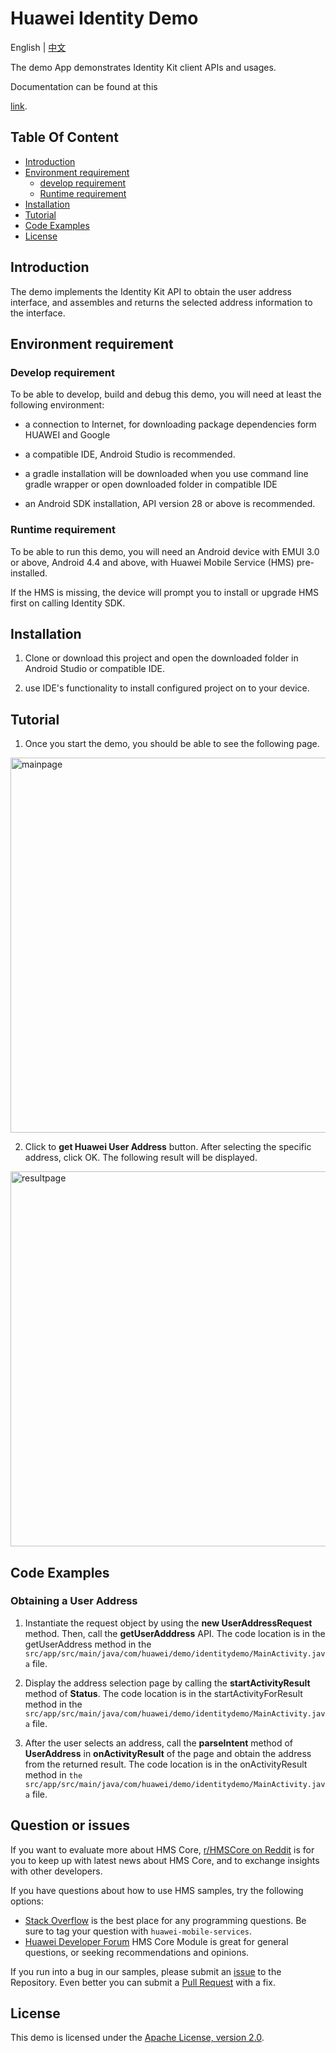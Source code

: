 # Huawei Identity Demo

English | [中文](README_ZH.md)

The demo App demonstrates Identity Kit client APIs and usages. 

Documentation can be found at this 

[link](https://developer.huawei.com/consumer/en/doc/development/HMSCore-Guides/introduction-0000001050040471).


## Table Of Content

- [Introduction](#introduction)
- [Environment requirement](#environment-requirement)
  - [develop requirement](#develop-requirement)
  - [Runtime requirement](#runtime-requirement)
- [Installation](#installation)
- [Tutorial](#tutorial)
- [Code Examples](#code-examples)
- [License](#license)  


## Introduction

The demo implements the Identity Kit API to obtain the user address interface, and assembles and returns the selected address information to the interface.


## Environment requirement

### Develop requirement

To be able to develop, build and debug this demo, you will need at least the following environment:

* a connection to Internet, for downloading package dependencies form HUAWEI and Google

* a compatible IDE, Android Studio is recommended.

* a gradle installation will be downloaded when you use command line gradle wrapper or 
    open downloaded folder in compatible IDE

* an Android SDK installation, API version 28 or above is recommended.

### Runtime requirement

To be able to run this demo, you will need an Android device with EMUI 3.0 or above, 
Android 4.4 and above, with Huawei Mobile Service (HMS) pre-installed.

If the HMS is missing, the device will prompt you to install or upgrade HMS first on calling Identity SDK.


## Installation

1. Clone or download this project and open the downloaded folder in Android Studio or compatible IDE.

2. use IDE's functionality to install configured project on to your device.


## Tutorial

1. Once you start the demo, you should be able to see the following page.
<img src="images/en-us_image_0210355807.png" alt="mainpage" height="600"/>

2. Click to **get Huawei User Address** button. After selecting the specific address, click OK. The following result will be displayed.
<img src="images/en-us_image_0210355809.png" alt="resultpage" height="600"/>


## Code Examples

### Obtaining a User Address

1. Instantiate the request object by using the **new UserAddressRequest** method. Then, call the **getUserAdddress** API.
   The code location is in the getUserAddress method in the `src/app/src/main/java/com/huawei/demo/identitydemo/MainActivity.java` file.

2. Display the address selection page by calling the **startActivityResult** method of **Status**.
   The code location is in the startActivityForResult method in the `src/app/src/main/java/com/huawei/demo/identitydemo/MainActivity.java` file.

3. After the user selects an address, call the **parseIntent** method of **UserAddress** in **onActivityResult** of the page and obtain the address from the returned result.
   The code location is in the onActivityResult method in `the src/app/src/main/java/com/huawei/demo/identitydemo/MainActivity.java` file.

## Question or issues
If you want to evaluate more about HMS Core, [r/HMSCore on Reddit](https://www.reddit.com/r/HuaweiDevelopers/) is for you to keep up with latest news about HMS Core, and to exchange insights with other developers.

If you have questions about how to use HMS samples, try the following options:
- [Stack Overflow](https://stackoverflow.com/questions/tagged/huawei-mobile-services?tab=Frequent) is the best place for any programming questions. Be sure to tag your question with 
`huawei-mobile-services`.
- [Huawei Developer Forum](https://forums.developer.huawei.com/forumPortal/en/home?fid=0101187876626530001) HMS Core Module is great for general questions, or seeking recommendations and opinions.

If you run into a bug in our samples, please submit an [issue](https://github.com/HMS-Core/hms-identity-demo/issues) to the Repository. Even better you can submit a [Pull Request](https://github.com/HMS-Core/hms-identity-demo/pulls) with a fix.

## License

This demo is licensed under the [Apache License, version 2.0](http://www.apache.org/licenses/LICENSE-2.0).
